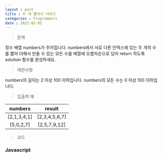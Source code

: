 ```yaml
---
layout : post
title : 두 개 뽑아서 더하기
categories : Programmers
date : 2022-02-02
---
```

> 문제 <br>

정수 배열 numbers가 주어집니다. numbers에서 서로 다른 인덱스에 있는 두 개의 수를 뽑아 더해서 만들 수 있는 모든 수를 배열에 오름차순으로 담아 return 하도록 solution 함수를 완성하세요.

> 제한사항<br>

numbers의 길이는 2 이상 100 이하입니다.
numbers의 모든 수는 0 이상 100 이하입니다.

> 입출력 예<br>

|numbers|result|
|:--:|:--:|
|[2,1,3,4,1]|[2,3,4,5,6,7]|
|[5,0,2,7]|[2,5,7,9,12]|

> 코드
### Javascript

<script src="https://gist.github.com/kwontaehoon/cffb8c68320c909553027977664bf919.js"></script>